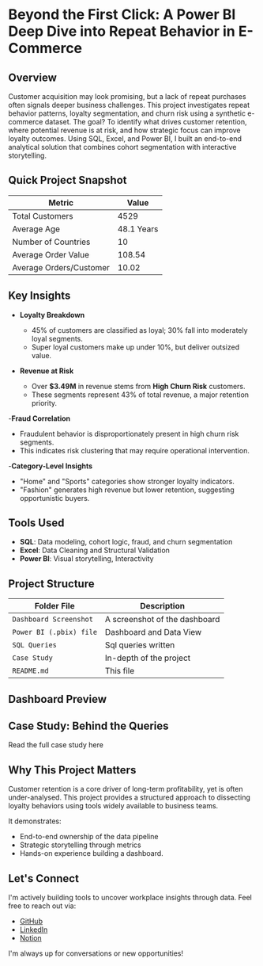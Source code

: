 # Beyond the First Click: A Power BI Deep Dive into Repeat Behavior in E-Commerce

## Overview
Customer acquisition may look promising, but a lack of repeat purchases often signals deeper business challenges. This project investigates repeat behavior patterns, loyalty segmentation, and churn risk using a synthetic e-commerce dataset.
The goal?
To identify what drives customer retention, where potential revenue is at risk, and how strategic focus can improve loyalty outcomes. 
Using SQL, Excel, and Power BI, I built an end-to-end analytical solution that combines cohort segmentation with interactive storytelling.

## Quick Project Snapshot
|Metric                  |Value       |
|------------------------|------------|
|Total Customers         | 4529       |
|Average Age             | 48.1 Years |
|Number of Countries     | 10         |
|Average Order Value     | 108.54     |
|Average Orders/Customer | 10.02      |

## Key Insights
- **Loyalty Breakdown**
  * 45% of customers are classified as loyal; 30% fall into moderately loyal segments.
  * Super loyal customers make up under 10%, but deliver outsized value.

- **Revenue at Risk**
  * Over **$3.49M** in revenue stems from **High Churn Risk** customers.
  * These segments represent 43% of total revenue, a major retention priority.
  
-**Fraud Correlation**
 * Fraudulent behavior is disproportionately present in high churn risk segments.
 * This indicates risk clustering that may require operational intervention.

-**Category-Level Insights**
 * "Home" and "Sports" categories show stronger loyalty indicators.
 * "Fashion" generates high revenue but lower retention, suggesting opportunistic buyers.

## Tools Used 
- **SQL**: Data modeling, cohort logic, fraud, and churn segmentation
- **Excel**: Data Cleaning and Structural Validation
- **Power BI**: Visual storytelling, Interactivity

## Project Structure 

|Folder File                  | Description                   |
|-----------------------------|-------------------------------|
| `Dashboard Screenshot`      | A screenshot of the dashboard |
| `Power BI (.pbix) file`     | Dashboard and Data View       |
| `SQL Queries`               | Sql queries written           |
| `Case Study`                | In-depth of the project       |
| `README.md`                 | This file                     |

## Dashboard Preview

## Case Study: Behind the Queries
Read the full case study here

## Why This Project Matters
Customer retention is a core driver of long-term profitability, yet is often under-analysed. This project provides a structured approach to dissecting loyalty behaviors using tools widely available to business teams.

It demonstrates:
- End-to-end ownership of the data pipeline
- Strategic storytelling through metrics
- Hands-on experience building a dashboard.

## Let's Connect
I'm actively building tools to uncover workplace insights through data. Feel free to reach out via: 
* [GitHub](https://github.com/Shrey0561)
* [LinkedIn](https://www.linkedin.com/in/shreya-srinath-879a66205/)
* [Notion](https://www.notion.so/Data-Analyst-Portfolio-221ebe151fdd801e9445e32590b67758?source=copy_link)

I'm always up for conversations or new opportunities!

